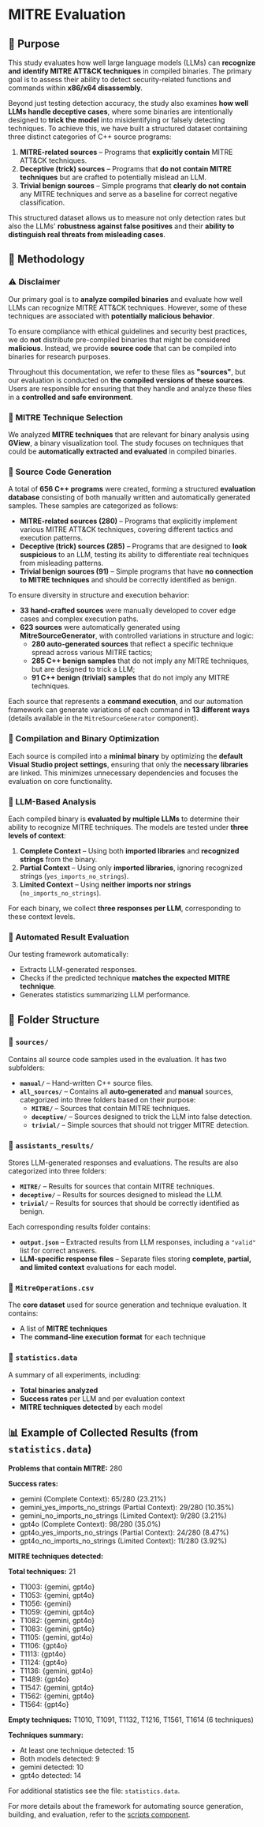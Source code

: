 # MITRE Evaluation

## 📌 Purpose  
This study evaluates how well large language models (LLMs) can **recognize and identify MITRE ATT&CK techniques** in compiled binaries. The primary goal is to assess their ability to detect security-related functions and commands within **x86/x64 disassembly**.

Beyond just testing detection accuracy, the study also examines **how well LLMs handle deceptive cases**, where some binaries are intentionally designed to **trick the model** into misidentifying or falsely detecting techniques. To achieve this, we have built a structured dataset containing three distinct categories of C++ source programs:  

1. **MITRE-related sources** – Programs that **explicitly contain** MITRE ATT&CK techniques.  
2. **Deceptive (trick) sources** – Programs that **do not contain MITRE techniques** but are crafted to potentially mislead an LLM.  
3. **Trivial benign sources** – Simple programs that **clearly do not contain** any MITRE techniques and serve as a baseline for correct negative classification.  

This structured dataset allows us to measure not only detection rates but also the LLMs' **robustness against false positives** and their **ability to distinguish real threats from misleading cases**.  

## 🧪 Methodology  

### ⚠️ Disclaimer  

Our primary goal is to **analyze compiled binaries** and evaluate how well LLMs can recognize MITRE ATT&CK techniques. However, some of these techniques are associated with **potentially malicious behavior**.  

To ensure compliance with ethical guidelines and security best practices, we do **not** distribute pre-compiled binaries that might be considered **malicious**. Instead, we provide **source code** that can be compiled into binaries for research purposes.  

Throughout this documentation, we refer to these files as **"sources"**, but our evaluation is conducted on **the compiled versions of these sources**. Users are responsible for ensuring that they handle and analyze these files in a **controlled and safe environment**.  

### 🔹 MITRE Technique Selection  
We analyzed **MITRE techniques** that are relevant for binary analysis using **GView**, a binary visualization tool. The study focuses on techniques that could be **automatically extracted and evaluated** in compiled binaries.  

### 🔹 Source Code Generation  

A total of **656 C++ programs** were created, forming a structured **evaluation database** consisting of both manually written and automatically generated samples. These samples are categorized as follows:  
   - **MITRE-related sources (280)** – Programs that explicitly implement various MITRE ATT&CK techniques, covering different tactics and execution patterns.  
   - **Deceptive (trick) sources (285)** – Programs that are designed to **look suspicious** to an LLM, testing its ability to differentiate real techniques from misleading patterns.  
   - **Trivial benign sources (91)** – Simple programs that have **no connection to MITRE techniques** and should be correctly identified as benign.  

To ensure diversity in structure and execution behavior:  
- **33 hand-crafted sources** were manually developed to cover edge cases and complex execution paths.  
- **623 sources** were automatically generated using **MitreSourceGenerator**, with controlled variations in structure and logic:
  - **280 auto-generated sources** that reflect a specific technique spread across various MITRE tactics;
  - **285 C++ benign samples** that do not imply any MITRE techniques, but are designed to trick a LLM;
  - **91 C++ benign (trivial) samples** that do not imply any MITRE techniques.

Each source that represents a **command execution**, and our automation framework can generate variations of each command in **13 different ways** (details available in the `MitreSourceGenerator` component).  

### 🔹 Compilation and Binary Optimization  
Each source is compiled into a **minimal binary** by optimizing the **default Visual Studio project settings**, ensuring that only the **necessary libraries** are linked. This minimizes unnecessary dependencies and focuses the evaluation on core functionality.  

### 🔹 LLM-Based Analysis  
Each compiled binary is **evaluated by multiple LLMs** to determine their ability to recognize MITRE techniques. The models are tested under **three levels of context**:  

1. **Complete Context** – Using both **imported libraries** and **recognized strings** from the binary.  
2. **Partial Context** – Using only **imported libraries**, ignoring recognized strings (`yes_imports_no_strings`).  
3. **Limited Context** – Using **neither imports nor strings** (`no_imports_no_strings`).  

For each binary, we collect **three responses per LLM**, corresponding to these context levels.  

### 🔹 Automated Result Evaluation  
Our testing framework automatically:  
- Extracts LLM-generated responses.  
- Checks if the predicted technique **matches the expected MITRE technique**.  
- Generates statistics summarizing LLM performance.  

## 📂 Folder Structure  

### 📁 `sources/`  
Contains all source code samples used in the evaluation. It has two subfolders:  
- **`manual/`** – Hand-written C++ source files.  
- **`all_sources/`** – Contains all **auto-generated** and **manual** sources, categorized into three folders based on their purpose:  
    - **`MITRE/`** – Sources that contain MITRE techniques.  
    - **`deceptive/`** – Sources designed to trick the LLM into false detection.  
    - **`trivial/`** – Simple sources that should not trigger MITRE detection.  

### 📁 `assistants_results/`  
Stores LLM-generated responses and evaluations. The results are also categorized into three folders:  
- **`MITRE/`** – Results for sources that contain MITRE techniques.  
- **`deceptive/`** – Results for sources designed to mislead the LLM.  
- **`trivial/`** – Results for sources that should be correctly identified as benign.  

Each corresponding results folder contains:  
- **`output.json`** – Extracted results from LLM responses, including a `"valid"` list for correct answers.  
- **LLM-specific response files** – Separate files storing **complete, partial, and limited context** evaluations for each model.  

### 📄 `MitreOperations.csv`  
The **core dataset** used for source generation and technique evaluation. It contains:  
- A list of **MITRE techniques**  
- The **command-line execution format** for each technique  

### 📄 `statistics.data`  
A summary of all experiments, including:  
- **Total binaries analyzed**  
- **Success rates** per LLM and per evaluation context  
- **MITRE techniques detected** by each model  

## 📊 Example of Collected Results (from `statistics.data`)

**Problems that contain MITRE:** 280

**Success rates:**

*   gemini (Complete Context): 65/280 (23.21%)
*   gemini\_yes\_imports\_no\_strings (Partial Context): 29/280 (10.35%)
*   gemini\_no\_imports\_no\_strings (Limited Context): 9/280 (3.21%)
*   gpt4o (Complete Context): 98/280 (35.0%)
*   gpt4o\_yes\_imports\_no\_strings (Partial Context): 24/280 (8.47%)
*   gpt4o\_no\_imports\_no\_strings (Limited Context): 11/280 (3.92%)

**MITRE techniques detected:**

**Total techniques:** 21

*   T1003: {gemini, gpt4o}
*   T1053: {gemini, gpt4o}
*   T1056: {gemini}
*   T1059: {gemini, gpt4o}
*   T1082: {gemini, gpt4o}
*   T1083: {gemini, gpt4o}
*   T1105: {gemini, gpt4o}
*   T1106: {gpt4o}
*   T1113: {gpt4o}
*   T1124: {gpt4o}
*   T1136: {gemini, gpt4o}
*   T1489: {gpt4o}
*   T1547: {gemini, gpt4o}
*   T1562: {gemini, gpt4o}
*   T1564: {gpt4o}

**Empty techniques:** T1010, T1091, T1132, T1216, T1561, T1614 (6 techniques)

**Techniques summary:**

*   At least one technique detected: 15
*   Both models detected: 9
*   gemini detected: 10
*   gpt4o detected: 14
  

For additional statistics see the file: `statistics.data`.

For more details about the framework for automating source generation, building, and evaluation, refer to the [scripts component](../scripts/README.md).